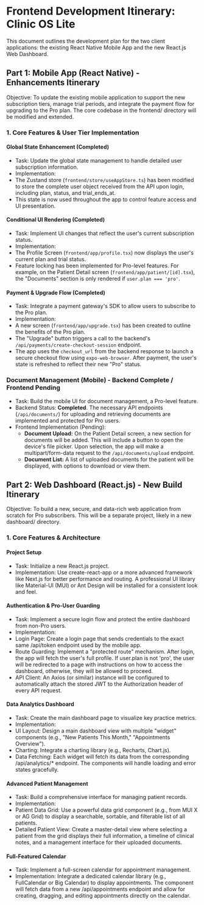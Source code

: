 # Frontend Development Itinerary: Clinic OS Lite
This document outlines the development plan for the two client applications: the existing React Native Mobile App and the new React.js Web Dashboard.
## Part 1: Mobile App (React Native) - Enhancements Itinerary
Objective: To update the existing mobile application to support the new subscription tiers, manage trial periods, and integrate the payment flow for upgrading to the Pro plan. The core codebase in the frontend/ directory will be modified and extended.
### 1. Core Features & User Tier Implementation
#### Global State Enhancement (Completed)
* Task: Update the global state management to handle detailed user subscription information.
* Implementation:
* The Zustand store (`frontend/store/useAppStore.ts`) has been modified to store the complete user object received from the API upon login, including plan, status, and trial_ends_at.
* This state is now used throughout the app to control feature access and UI presentation.
#### Conditional UI Rendering (Completed)
* Task: Implement UI changes that reflect the user's current subscription status.
* Implementation:
* The Profile Screen (`frontend/app/profile.tsx`) now displays the user's current plan and trial status.
* Feature locking has been implemented for Pro-level features. For example, on the Patient Detail screen (`frontend/app/patient/[id].tsx`), the "Documents" section is only rendered if `user.plan === 'pro'`.
#### Payment & Upgrade Flow (Completed)
* Task: Integrate a payment gateway's SDK to allow users to subscribe to the Pro plan.
* Implementation:
* A new screen (`frontend/app/upgrade.tsx`) has been created to outline the benefits of the Pro plan.
* The "Upgrade" button triggers a call to the backend's `/api/payments/create-checkout-session` endpoint.
* The app uses the `checkout_url` from the backend response to launch a secure checkout flow using `expo-web-browser`. After payment, the user's state is refreshed to reflect their new "Pro" status.
### Document Management (Mobile) - Backend Complete / Frontend Pending
* Task: Build the mobile UI for document management, a Pro-level feature.
* Backend Status: **Completed**. The necessary API endpoints (`/api/documents/`) for uploading and retrieving documents are implemented and protected for Pro users.
* Frontend Implementation (Pending):
    * **Document Upload:** On the Patient Detail screen, a new section for documents will be added. This will include a button to open the device's file picker. Upon selection, the app will make a multipart/form-data request to the `/api/documents/upload` endpoint.
    * **Document List:** A list of uploaded documents for the patient will be displayed, with options to download or view them.
## Part 2: Web Dashboard (React.js) - New Build Itinerary
Objective: To build a new, secure, and data-rich web application from scratch for Pro subscribers. This will be a separate project, likely in a new dashboard/ directory.
### 1. Core Features & Architecture
#### Project Setup
* Task: Initialize a new React.js project.
* Implementation: Use create-react-app or a more advanced framework like Next.js for better performance and routing. A professional UI library like Material-UI (MUI) or Ant Design will be installed for a consistent look and feel.
#### Authentication & Pro-User Guarding
* Task: Implement a secure login flow and protect the entire dashboard from non-Pro users.
* Implementation:
* Login Page: Create a login page that sends credentials to the exact same /api/token endpoint used by the mobile app.
* Route Guarding: Implement a "protected route" mechanism. After login, the app will fetch the user's full profile. If user.plan is not 'pro', the user will be redirected to a page with instructions on how to access the dashboard, otherwise, they will be allowed to proceed.
* API Client: An Axios (or similar) instance will be configured to automatically attach the stored JWT to the Authorization header of every API request.
#### Data Analytics Dashboard
* Task: Create the main dashboard page to visualize key practice metrics.
* Implementation:
* UI Layout: Design a main dashboard view with multiple "widget" components (e.g., "New Patients This Month," "Appointments Overview").
* Charting: Integrate a charting library (e.g., Recharts, Chart.js).
* Data Fetching: Each widget will fetch its data from the corresponding /api/analytics/* endpoint. The components will handle loading and error states gracefully.
#### Advanced Patient Management
* Task: Build a comprehensive interface for managing patient records.
* Implementation:
* Patient Data Grid: Use a powerful data grid component (e.g., from MUI X or AG Grid) to display a searchable, sortable, and filterable list of all patients.
* Detailed Patient View: Create a master-detail view where selecting a patient from the grid displays their full information, a timeline of clinical notes, and a management interface for their uploaded documents.
#### Full-Featured Calendar
* Task: Implement a full-screen calendar for appointment management.
* Implementation: Integrate a dedicated calendar library (e.g., FullCalendar or Big Calendar) to display appointments. The component will fetch data from a new /api/appointments endpoint and allow for creating, dragging, and editing appointments directly on the calendar.